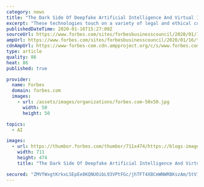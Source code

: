 ```yaml
---
category: news
title: "The Dark Side Of Deepfake Artificial Intelligence And Virtual Influencers"
excerpt: "These technologies touch on a variety of legal and ethical concerns that the business community should take notice of."
publishedDateTime: 2020-01-16T15:27:00Z
sourceUrl: https://www.forbes.com/sites/forbesbusinesscouncil/2020/01/16/the-dark-side-of-deepfake-artificial-intelligence-and-virtual-influencers/
ampUrl: https://www.forbes.com/sites/forbesbusinesscouncil/2020/01/16/the-dark-side-of-deepfake-artificial-intelligence-and-virtual-influencers/amp/
cdnAmpUrl: https://www-forbes-com.cdn.ampproject.org/c/s/www.forbes.com/sites/forbesbusinesscouncil/2020/01/16/the-dark-side-of-deepfake-artificial-intelligence-and-virtual-influencers/amp/
type: article
quality: 86
heat: 86
published: true

provider:
  name: Forbes
  domain: forbes.com
  images:
    - url: /assets/images/organizations/forbes.com-50x50.jpg
      width: 50
      height: 50

topics:
  - AI

images:
  - url: https://thumbor.forbes.com/thumbor/711x474/https://blogs-images.forbes.com/forbesbusinesscouncil/files/2020/01/erik-lucatero-VcOwZMahmCQ-unsplash-1200x800.jpg?width=960
    width: 711
    height: 474
    title: "The Dark Side Of Deepfake Artificial Intelligence And Virtual Influencers"

secured: "ZMVfWxgtKrkxLSEpEe8KQNUOibL93VPtFGc/jhTFT4XBCmWNWRBKszAm/5tV1+h4yd/aIrDcz+bLI7+ftYm+YnHBx/Zi36tZa1NTXG3G0hJ81/SDzDWWYUEr5MAjAD/KSRiNBTf98uw5k1YaiiaJFRhv6xp2Whmq5lt68L434O5tC9yxDp0OH9veAsneMcyQonzYPEQj9vbLYniQsU0/90pHwxmJmjwWMI7NbvC6Aimdb9zUpafwQnbaNzJ9PaZ66MuSt91NhYcdFq29vul3ukPVRsfMNTMJx8nu8Njlago4cYRqST3YVDDm7xvmN1FgLIGuo80lY2wyIHfpys6snSl5t8LSa9W+L2cOPWfg2bqnBPKGY5Epgwy3fdB3poffGx+o+/PSj3ZmOD9aRBkYz8BQ5HYVqreM43e+yNbexYttk2yy2rUl1JpjMdbQeWKheKdnaRJp17SThgFfRUAk/A==;3hsIolLTWX88/xSAEcIzng=="
---
```


